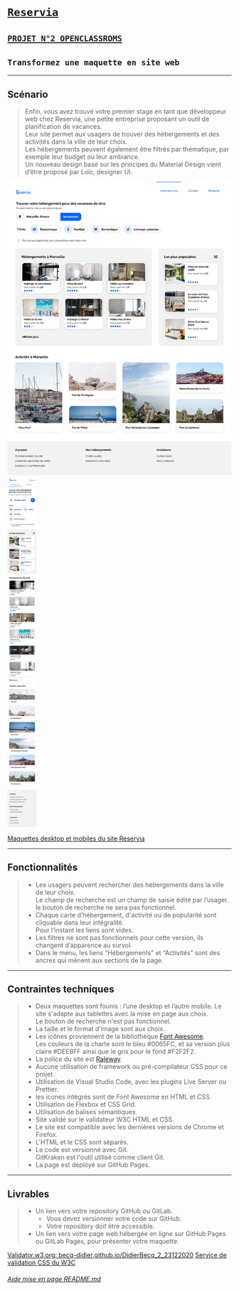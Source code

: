 # [`Reservia`](https://github.com/becq-didier/DidierBecq_2_23122020)
## [`PROJET N°2 OPENCLASSROMS`](https://openclassrooms.com)
## `Transformez une maquette en site web`
-----------------
## __Scénario__

> Enfin, vous avez trouvé votre premier stage en tant que développeur web chez Reservia, une petite entreprise proposant un outil de planification de vacances.\
Leur site permet aux usagers de trouver des hébergements et des activités dans la ville de leur choix.\
Les hébergements peuvent également être filtrés par thématique, par exemple leur budget ou leur ambiance.\
Un nouveau design basé sur les principes du Material Design vient d’être proposé par Loïc, designer UI.

<p float="left">
  <img src="images\Docs-Projet2-Reservia\Desktop.png" width="600" />
  <img src="images\Docs-Projet2-Reservia\iPhone8.png" width="64.7" />
</p>

[Maquettes desktop et mobiles du site Reservia](https://s3-eu-west-1.amazonaws.com/course.oc-static.com/projects/Front-End+V2/P2+HTML+%26+CSS/Projet+2+-+Reservia+FR.zip)

-----------------
## __Fonctionnalités__
>* Les usagers peuvent rechercher des hébergements dans la ville de leur choix.\
Le champ de recherche est un champ de saisie édité par l’usager.\
le bouton de recherche ne sera pas fonctionnel.
>* Chaque carte d’hébergement, d'activité ou de popularité sont cliquable dans leur intégralité.\
Pour l’instant les liens sont vides.
>* Les filtres ne sont pas fonctionnels pour cette version, ils changent d’apparence au survol.
>* Dans le menu, les liens “Hébergements” et “Activités” sont des ancres qui mènent aux sections de la page.
-----------------
##  __Contraintes techniques__
>* Deux maquettes sont founis : l’une desktop et l’autre mobile. Le site s'adapte aux tablettes avec la mise en page aux choix.\
Le bouton de recherche n'est pas fonctionnel.
>* La taille et le format d’image sont aux choix.
>* Les icônes proviennent de la bibliothèque [Font Awesome](https://fontawesome.com/).\
Les couleurs de la charte sont le bleu #0065FC, et sa version plus claire #DEEBFF ainsi que le gris pour le fond #F2F2F2.
>* La police du site est [Raleway](https://fonts.google.com/specimen/Raleway).
>* Aucune utilisation de framework ou pré-compilateur CSS pour ce projet.
>* Utilisation de Visual Studio Code, avec les plugins Live Server ou Prettier.
>* les icones intégrés sont de Font Awesome en HTML et CSS.
>* Utilisation de Flexbox et CSS Grid.
>* Utilisation de balises sémantiques.
>* Site validé sur le validateur W3C HTML et CSS.
>* Le site est compatible avec les dernières versions de Chrome et Firefox.
>* L'HTML et le CSS sont séparés.
>* Le code est versionné avec Git.\
GitKraken est l'outil utilisé comme client Git.
>* La page est déployé sur GitHub Pages.
-----------------
## __Livrables__
>* Un lien vers votre repository GitHub ou GitLab. 
>    * Vous devez versionner votre code sur GitHub.
>    * Votre repository doit être accessible.
>* Un lien vers votre page web hébergée en ligne sur GitHub Pages ou GitLab Pages, pour présenter votre maquette. 

[Validator.w3.org: becq-didier.github.io/DidierBecq_2_23122020](https://validator.w3.org/nu/?doc=https%3A%2F%2Fbecq-didier.github.io%2FDidierBecq_2_23122020%2Findex.html)
[Service de validation CSS du W3C](https://jigsaw.w3.org/css-validator/validator?uri=https%3A%2F%2Fbecq-didier.github.io%2FDidierBecq_2_23122020%2Fcss%2Fstyle.css&profile=css3svg&usermedium=all&warning=1&vextwarning=&lang=fr)

###### [Aide mise en page README.md](https://github.com/Simplonline-foad/utiliser-markdown/blob/master/README.md)
